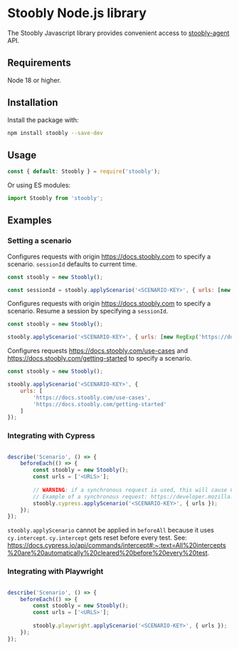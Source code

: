 # Stoobly Node.js library

The Stoobly Javascript library provides convenient access to [stoobly-agent](https://github.com/Stoobly/stoobly-agent) API.

## Requirements

Node 18 or higher.

## Installation

Install the package with:

```sh
npm install stoobly --save-dev
```

## Usage

```js
const { default: Stoobly } = require('stoobly');
```

Or using ES modules:

```js
import Stoobly from 'stoobly';
```

## Examples

### Setting a scenario

Configures requests with origin https://docs.stoobly.com to specify a scenario. `sessionId` defaults to current time.

```js
const stoobly = new Stoobly();

const sessionId = stoobly.applyScenario('<SCENARIO-KEY>', { urls: [new RegExp('https://docs.stoobly.com/.*')] });
```

Configures requests with origin https://docs.stoobly.com to specify a scenario. Resume a session by specifying a `sessionId`.

```js
const stoobly = new Stoobly();

stoobly.applyScenario('<SCENARIO-KEY>', { urls: [new RegExp('https://docs.stoobly.com/.*')], sessionId: '<SESSION-ID>' });
```

Configures requests https://docs.stoobly.com/use-cases and https://docs.stoobly.com/getting-started to specify a scenario.

```js
const stoobly = new Stoobly();

stoobly.applyScenario('<SCENARIO-KEY>', { 
    urls: [
        'https://docs.stoobly.com/use-cases',
        'https://docs.stoobly.com/getting-started'
    ]
});
```

### Integrating with Cypress

```js

describe('Scenario', () => { 
    beforeEach(() => {
        const stoobly = new Stoobly();
        const urls = ['<URLS>'];
    
        // WARNING: if a synchronous request is used, this will cause Cypress to hang. See: https://github.com/cypress-io/cypress/issues/29566
        // Example of a synchronous request: https://developer.mozilla.org/en-US/docs/Web/API/XMLHttpRequest_API/Synchronous_and_Asynchronous_Requests#synchronous_request
        stoobly.cypress.applyScenario('<SCENARIO-KEY>', { urls });
    });
});
```

`stoobly.applyScenario` cannot be applied in `beforeAll` because it uses `cy.intercept`. `cy.intercept` gets reset before every test. See: https://docs.cypress.io/api/commands/intercept#:~:text=All%20intercepts%20are%20automatically%20cleared%20before%20every%20test.

### Integrating with Playwright

```js

describe('Scenario', () => { 
    beforeEach(() => {
        const stoobly = new Stoobly();
        const urls = ['<URLS>'];
    
        stoobly.playwright.applyScenario('<SCENARIO-KEY>', { urls });
    });
});
```
